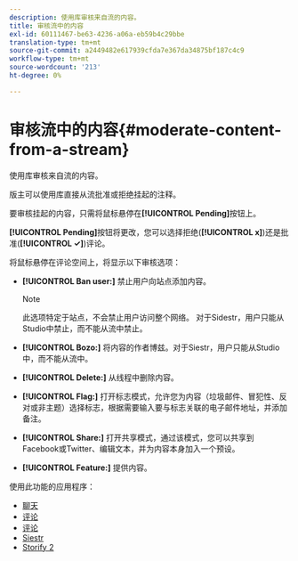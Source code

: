 ```yaml
---
description: 使用库审核来自流的内容。
title: 审核流中的内容
exl-id: 60111467-be63-4236-a06a-eb59b4c29bbe
translation-type: tm+mt
source-git-commit: a2449482e617939cfda7e367da34875bf187c4c9
workflow-type: tm+mt
source-wordcount: '213'
ht-degree: 0%

---
```


# 审核流中的内容{#moderate-content-from-a-stream}

使用库审核来自流的内容。

版主可以使用库直接从流批准或拒绝挂起的注释。

要审核挂起的内容，只需将鼠标悬停在&#x200B;**[!UICONTROL Pending]**&#x200B;按钮上。

**[!UICONTROL Pending]**&#x200B;按钮将更改，您可以选择拒绝(**[!UICONTROL x]**)还是批准(**[!UICONTROL ✓]**)评论。

将鼠标悬停在评论空间上，将显示以下审核选项：

* **[!UICONTROL Ban user:]** 禁止用户向站点添加内容。

   >[!NOTE]
   >
   >此选项特定于站点，不会禁止用户访问整个网络。 对于Sidestr，用户只能从Studio中禁止，而不能从流中禁止。

* **[!UICONTROL Bozo:]** 将内容的作者博兹。对于Siestr，用户只能从Studio中，而不能从流中。
* **[!UICONTROL Delete:]** 从线程中删除内容。
* **[!UICONTROL Flag:]** 打开标志模式，允许您为内容（垃圾邮件、冒犯性、反对或非主题）选择标志，根据需要输入要与标志关联的电子邮件地址，并添加备注。
* **[!UICONTROL Share:]** 打开共享模式，通过该模式，您可以共享到Facebook或Twitter、编辑文本，并为内容本身加入一个预设。
* **[!UICONTROL Feature:]** 提供内容。



使用此功能的应用程序：

* [聊天](/help/using/c-about-apps/c-chat-app/c-chat-app.md#c_chat_app)
* [评论](/help/using/c-about-apps/c-comments/c-comments.md)
* [评论](/help/using/c-about-apps/c-reviews-app/c-reviews-app.md#c_reviews_app)
* [Siestr](/help/using/c-about-apps/c-sidenotes-app/c-sidenotes-app.md#c_sidenotes_app)
* [Storify 2](/help/using/c-about-apps/c-storify2/c-storify2.md#c_storify2)
